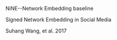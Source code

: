 NiNE--Network Embedding baseline

Signed Network Embedding in Social Media

Suhang Wang, et al. 2017
